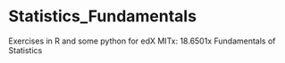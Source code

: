 # Statistics_Fundamentals
Exercises in R and some python for edX MITx: 18.6501x Fundamentals of Statistics
